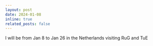 ```yaml
---
layout: post
date: 2024-01-08
inline: true
related_posts: false
---
```


I will be from Jan 8 to Jan 26 in the Netherlands visiting RuG and TuE 